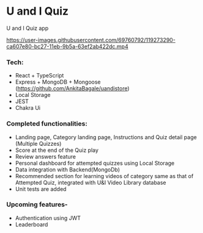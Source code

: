 # U and I Quiz

U and I Quiz app


https://user-images.githubusercontent.com/69760792/119273290-ca607e80-bc27-11eb-9b5a-63ef2ab422dc.mp4



### Tech:

- React + TypeScript
- Express + MongoDB + Mongoose (https://github.com/AnkitaBagale/uandistore)
- Local Storage
- JEST
- Chakra Ui

### Completed functionalities:

- Landing page, Category landing page, Instructions and Quiz detail page (Multiple Quizzes)
- Score at the end of the Quiz play
- Review answers feature
- Personal dashboard for attempted quizzes using Local Storage
- Data integration with Backend(MongoDb)
- Recommended section for learning videos of category same as that of Attempted Quiz, integrated with U&I Video Library database
- Unit tests are added

### Upcoming features-

- Authentication using JWT
- Leaderboard
